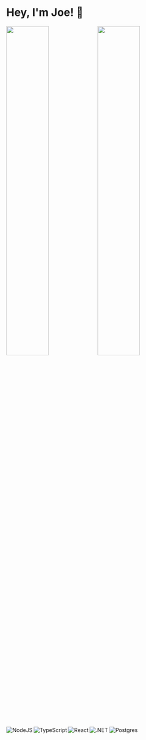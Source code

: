 # Hey, I'm Joe! 👋

<img align="left" width="47%" src="https://github-readme-stats.vercel.app/api?username=tripoint-jmv&show_icons=true&theme=gruvbox&count_private=true" />

<img align="left" width="47%" src="https://github-readme-stats.vercel.app/api/top-langs/?username=tripoint-jmv&layout=compact&theme=gruvbox" />

<img align="left" alt="NodeJS" src ="https://img.shields.io/badge/node.js-6DA55F?style=for-the-badge&logo=node.js&logoColor=white" />
<img align="left" alt="TypeScript" src ="https://img.shields.io/badge/typescript-%23007ACC.svg?style=for-the-badge&logo=typescript&logoColor=white" />
<img align="left" alt="React" src ="https://img.shields.io/badge/react-%2320232a.svg?style=for-the-badge&logo=react&logoColor=%2361DAFB" />
<img alt=".NET" src ="https://img.shields.io/badge/.NET-5C2D91?style=for-the-badge&logo=.net&logoColor=white" />
<img alt="Postgres" src ="https://img.shields.io/badge/postgres-%23316192.svg?style=for-the-badge&logo=postgresql&logoColor=white" />
